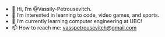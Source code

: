 - 👋 Hi, I’m @Vassily-Petrousevitch.
- 👀 I’m interested in learning to code, video games, and sports.
- 🌱 I’m currently learning computer engineering at UBC!
- 📫 How to reach me: vasspetrousevitch@gmail.com

<!---
Vassily-Petrousevitch/Vassily-Petrousevitch is a ✨ special ✨ repository because its `README.md` (this file) appears on your GitHub profile.
You can click the Preview link to take a look at your changes.
--->
